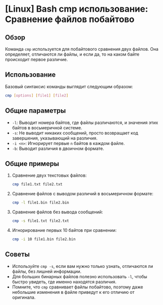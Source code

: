 # [Linux] Bash cmp использование: Сравнение файлов побайтово

## Обзор
Команда `cmp` используется для побайтового сравнения двух файлов. Она определяет, отличаются ли файлы, и если да, то на каком байте происходит первое различие.

## Использование
Базовый синтаксис команды выглядит следующим образом:

```bash
cmp [options] [file1] [file2]
```

## Общие параметры
- `-l`: Выводит номера байтов, где файлы различаются, и значения этих байтов в восьмеричной системе.
- `-s`: Не выводит никаких сообщений, просто возвращает код завершения, указывающий на различия.
- `-i <n>`: Игнорирует первые `n` байтов в каждом файле.
- `-b`: Выводит различия в двоичном формате.

## Общие примеры
1. Сравнение двух текстовых файлов:
   ```bash
   cmp file1.txt file2.txt
   ```

2. Сравнение файлов с выводом различий в восьмеричном формате:
   ```bash
   cmp -l file1.bin file2.bin
   ```

3. Сравнение файлов без вывода сообщений:
   ```bash
   cmp -s file1.txt file2.txt
   ```

4. Игнорирование первых 10 байтов при сравнении:
   ```bash
   cmp -i 10 file1.bin file2.bin
   ```

## Советы
- Используйте `cmp -s`, если вам нужно только узнать, отличаются ли файлы, без лишней информации.
- Для больших бинарных файлов полезно использовать `-l`, чтобы быстро увидеть, где именно находятся различия.
- Помните, что `cmp` сравнивает файлы побайтово, поэтому даже небольшие изменения в файле приведут к его отличию от оригинала.